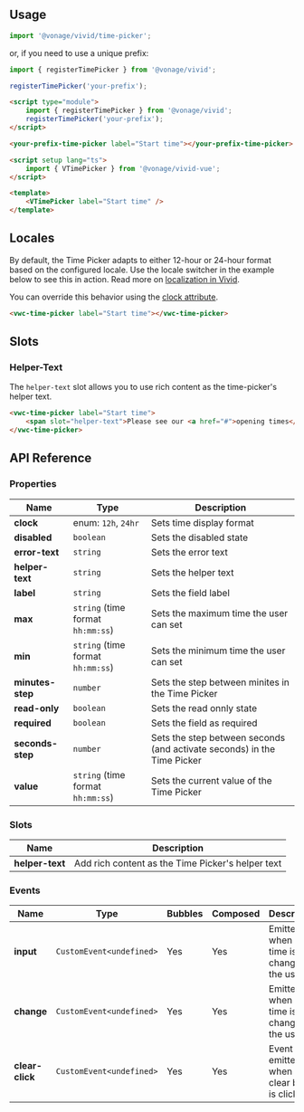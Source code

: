 ## Usage

<vwc-tabs gutters="none">
<vwc-tab label="Web component"></vwc-tab>
<vwc-tab-panel>

```js
import '@vonage/vivid/time-picker';
```

or, if you need to use a unique prefix:

```js
import { registerTimePicker } from '@vonage/vivid';

registerTimePicker('your-prefix');
```

```html preview
<script type="module">
	import { registerTimePicker } from '@vonage/vivid';
	registerTimePicker('your-prefix');
</script>

<your-prefix-time-picker label="Start time"></your-prefix-time-picker>
```

</vwc-tab-panel>
<vwc-tab label="Vue"></vwc-tab>
<vwc-tab-panel>

```html
<script setup lang="ts">
	import { VTimePicker } from '@vonage/vivid-vue';
</script>

<template>
	<VTimePicker label="Start time" />
</template>
```

</vwc-tab-panel>
</vwc-tabs>

## Locales

By default, the Time Picker adapts to either 12-hour or 24-hour format based on the configured locale. Use the locale switcher in the example below to see this in action. Read more on [localization in Vivid](/guides/localization/).

<vwc-note connotation="information" icon="info-line">

You can override this behavior using the [clock attribute](/components/time-picker/#clock).

</vwc-note>

```html preview locale-switcher 360px
<vwc-time-picker label="Start time"></vwc-time-picker>
```

## Slots

### Helper-Text

The `helper-text` slot allows you to use rich content as the time-picker's helper text.

```html preview locale-switcher 360px
<vwc-time-picker label="Start time">
	<span slot="helper-text">Please see our <a href="#">opening times</a>.</span>
</vwc-time-picker>
```

## API Reference

### Properties

<div class="table-wrapper">

| Name             | Type                              | Description                                                             |
| ---------------- | --------------------------------- | ----------------------------------------------------------------------- |
| **clock**        | enum: `12h`, `24hr`               | Sets time display format                                                |
| **disabled**     | `boolean`                         | Sets the disabled state                                                 |
| **error-text**   | `string`                          | Sets the error text                                                     |
| **helper-text**  | `string`                          | Sets the helper text                                                    |
| **label**        | `string`                          | Sets the field label                                                    |
| **max**          | `string` (time format `hh:mm:ss`) | Sets the maximum time the user can set                                  |
| **min**          | `string` (time format `hh:mm:ss`) | Sets the minimum time the user can set                                  |
| **minutes-step** | `number`                          | Sets the step between minites in the Time Picker                        |
| **read-only**    | `boolean`                         | Sets the read onnly state                                               |
| **required**     | `boolean`                         | Sets the field as required                                              |
| **seconds-step** | `number`                          | Sets the step between seconds (and activate seconds) in the Time Picker |
| **value**        | `string` (time format `hh:mm:ss`) | Sets the current value of the Time Picker                               |

</div>

### Slots

<div class="table-wrapper">

| Name            | Description                                       |
| --------------- | ------------------------------------------------- |
| **helper-text** | Add rich content as the Time Picker's helper text |

</div>

### Events

<div class="table-wrapper">

| Name            | Type                      | Bubbles | Composed | Description                                     |
| --------------- | ------------------------- | ------- | -------- | ----------------------------------------------- |
| **input**       | `CustomEvent<undefined>`  | Yes     | Yes      | Emitted when the time is changed by the user.   |
| **change**      | `CustomEvent<undefined>`  | Yes     | Yes      | Emitted when the time is changed by the user.   |
| **clear-click** | `CustomEvent<undefined> ` | Yes     | Yes      | Event emitted when the clear button is clicked. |

</div>
